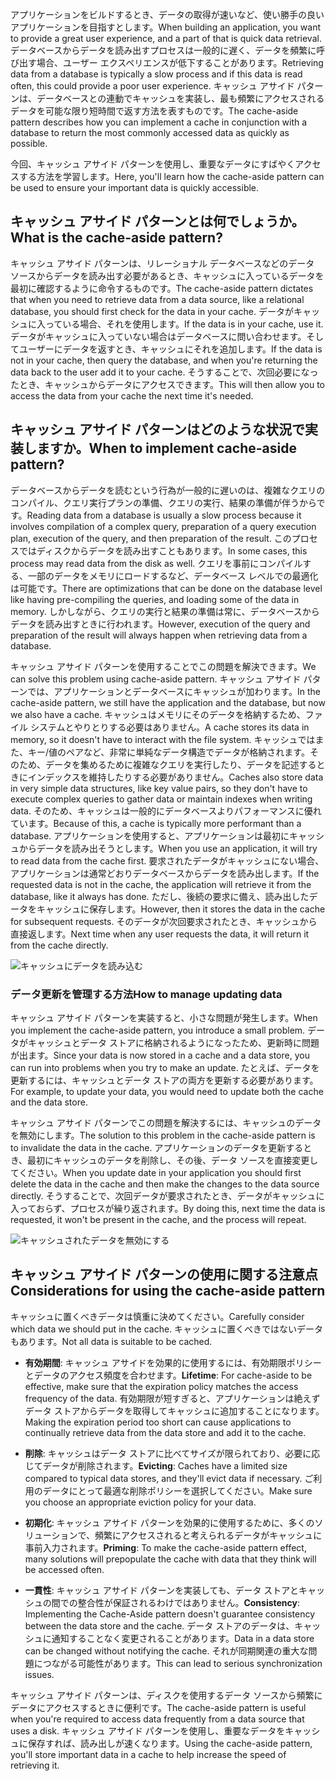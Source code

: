 <span data-ttu-id="7e870-101">アプリケーションをビルドするとき、データの取得が速いなど、使い勝手の良いアプリケーションを目指すとします。</span><span class="sxs-lookup"><span data-stu-id="7e870-101">When building an application, you want to provide a great user experience, and a part of that is quick data retrieval.</span></span> <span data-ttu-id="7e870-102">データベースからデータを読み出すプロセスは一般的に遅く、データを頻繁に呼び出す場合、ユーザー エクスペリエンスが低下することがあります。</span><span class="sxs-lookup"><span data-stu-id="7e870-102">Retrieving data from a database is typically a slow process and if this data is read often, this could provide a poor user experience.</span></span> <span data-ttu-id="7e870-103">キャッシュ アサイド パターンは、データベースとの連動でキャッシュを実装し、最も頻繁にアクセスされるデータを可能な限り短時間で返す方法を表すものです。</span><span class="sxs-lookup"><span data-stu-id="7e870-103">The cache-aside pattern describes how you can implement a cache in conjunction with a database to return the most commonly accessed data as quickly as possible.</span></span>

<span data-ttu-id="7e870-104">今回、キャッシュ アサイド パターンを使用し、重要なデータにすばやくアクセスする方法を学習します。</span><span class="sxs-lookup"><span data-stu-id="7e870-104">Here, you'll learn how the cache-aside pattern can be used to ensure your important data is quickly accessible.</span></span>

## <a name="what-is-the-cache-aside-pattern"></a><span data-ttu-id="7e870-105">キャッシュ アサイド パターンとは何でしょうか。</span><span class="sxs-lookup"><span data-stu-id="7e870-105">What is the cache-aside pattern?</span></span>

<span data-ttu-id="7e870-106">キャッシュ アサイド パターンは、リレーショナル データベースなどのデータ ソースからデータを読み出す必要があるとき、キャッシュに入っているデータを最初に確認するように命令するものです。</span><span class="sxs-lookup"><span data-stu-id="7e870-106">The cache-aside pattern dictates that when you need to retrieve data from a data source, like a relational database, you should first check for the data in your cache.</span></span> <span data-ttu-id="7e870-107">データがキャッシュに入っている場合、それを使用します。</span><span class="sxs-lookup"><span data-stu-id="7e870-107">If the data is in your cache, use it.</span></span> <span data-ttu-id="7e870-108">データがキャッシュに入っていない場合はデータベースに問い合わせます。そしてユーザーにデータを返すとき、キャッシュにそれを追加します。</span><span class="sxs-lookup"><span data-stu-id="7e870-108">If the data is not in your cache, then query the database, and when you're returning the data back to the user add it to your cache.</span></span> <span data-ttu-id="7e870-109">そうすることで、次回必要になったとき、キャッシュからデータにアクセスできます。</span><span class="sxs-lookup"><span data-stu-id="7e870-109">This will then allow you to access the data from your cache the next time it's needed.</span></span>

## <a name="when-to-implement-cache-aside-pattern"></a><span data-ttu-id="7e870-110">キャッシュ アサイド パターンはどのような状況で実装しますか。</span><span class="sxs-lookup"><span data-stu-id="7e870-110">When to implement cache-aside pattern?</span></span>

<span data-ttu-id="7e870-111">データベースからデータを読むという行為が一般的に遅いのは、複雑なクエリのコンパイル、クエリ実行プランの準備、クエリの実行、結果の準備が伴うからです。</span><span class="sxs-lookup"><span data-stu-id="7e870-111">Reading data from a database is usually a slow process because it involves compilation of a complex query, preparation of a query execution plan, execution of the query, and then preparation of the result.</span></span> <span data-ttu-id="7e870-112">このプロセスではディスクからデータを読み出すこともあります。</span><span class="sxs-lookup"><span data-stu-id="7e870-112">In some cases, this process may read data from the disk as well.</span></span> <span data-ttu-id="7e870-113">クエリを事前にコンパイルする、一部のデータをメモリにロードするなど、データベース レベルでの最適化は可能です。</span><span class="sxs-lookup"><span data-stu-id="7e870-113">There are optimizations that can be done on the database level like having pre-compiling the queries, and loading some of the data in memory.</span></span> <span data-ttu-id="7e870-114">しかしながら、クエリの実行と結果の準備は常に、データベースからデータを読み出すときに行われます。</span><span class="sxs-lookup"><span data-stu-id="7e870-114">However, execution of the query and preparation of the result will always happen when retrieving data from a database.</span></span>

<span data-ttu-id="7e870-115">キャッシュ アサイド パターンを使用することでこの問題を解決できます。</span><span class="sxs-lookup"><span data-stu-id="7e870-115">We can solve this problem using cache-aside pattern.</span></span> <span data-ttu-id="7e870-116">キャッシュ アサイド パターンでは、アプリケーションとデータベースにキャッシュが加わります。</span><span class="sxs-lookup"><span data-stu-id="7e870-116">In the cache-aside pattern, we still have the application and the database, but now we also have a cache.</span></span> <span data-ttu-id="7e870-117">キャッシュはメモリにそのデータを格納するため、ファイル システムとやりとりする必要はありません。</span><span class="sxs-lookup"><span data-stu-id="7e870-117">A cache stores its data in memory, so it doesn't have to interact with the file system.</span></span> <span data-ttu-id="7e870-118">キャッシュではまた、キー/値のペアなど、非常に単純なデータ構造でデータが格納されます。そのため、データを集めるために複雑なクエリを実行したり、データを記述するときにインデックスを維持したりする必要がありません。</span><span class="sxs-lookup"><span data-stu-id="7e870-118">Caches also store data in very simple data structures, like key value pairs, so they don't have to execute complex queries to gather data or maintain indexes when writing data.</span></span> <span data-ttu-id="7e870-119">そのため、キャッシュは一般的にデータベースよりパフォーマンスに優れています。</span><span class="sxs-lookup"><span data-stu-id="7e870-119">Because of this, a cache is typically more performant than a database.</span></span> <span data-ttu-id="7e870-120">アプリケーションを使用すると、アプリケーションは最初にキャッシュからデータを読み出そうとします。</span><span class="sxs-lookup"><span data-stu-id="7e870-120">When you use an application, it will try to read data from the cache first.</span></span> <span data-ttu-id="7e870-121">要求されたデータがキャッシュにない場合、アプリケーションは通常どおりデータベースからデータを読み出します。</span><span class="sxs-lookup"><span data-stu-id="7e870-121">If the requested data is not in the cache, the application will retrieve it from the database, like it always has done.</span></span> <span data-ttu-id="7e870-122">ただし、後続の要求に備え、読み出したデータをキャッシュに保存します。</span><span class="sxs-lookup"><span data-stu-id="7e870-122">However, then it stores the data in the cache for subsequent requests.</span></span> <span data-ttu-id="7e870-123">そのデータが次回要求されたとき、キャッシュから直接返します。</span><span class="sxs-lookup"><span data-stu-id="7e870-123">Next time when any user requests the data, it will return it from the cache directly.</span></span>

![キャッシュにデータを読み込む](../media-draft/cache-aside-set-cache.png)

### <a name="how-to-manage-updating-data"></a><span data-ttu-id="7e870-125">データ更新を管理する方法</span><span class="sxs-lookup"><span data-stu-id="7e870-125">How to manage updating data</span></span>

<span data-ttu-id="7e870-126">キャッシュ アサイド パターンを実装すると、小さな問題が発生します。</span><span class="sxs-lookup"><span data-stu-id="7e870-126">When you implement the cache-aside pattern, you introduce a small problem.</span></span> <span data-ttu-id="7e870-127">データがキャッシュとデータ ストアに格納されるようになったため、更新時に問題が出ます。</span><span class="sxs-lookup"><span data-stu-id="7e870-127">Since your data is now stored in a cache and a data store, you can run into problems when you try to make an update.</span></span> <span data-ttu-id="7e870-128">たとえば、データを更新するには、キャッシュとデータ ストアの両方を更新する必要があります。</span><span class="sxs-lookup"><span data-stu-id="7e870-128">For example, to update your data, you would need to update both the cache and the data store.</span></span>

<span data-ttu-id="7e870-129">キャッシュ アサイド パターンでこの問題を解決するには、キャッシュのデータを無効にします。</span><span class="sxs-lookup"><span data-stu-id="7e870-129">The solution to this problem in the cache-aside pattern is to invalidate the data in the cache.</span></span> <span data-ttu-id="7e870-130">アプリケーションのデータを更新するとき、最初にキャッシュのデータを削除し、その後、データ ソースを直接変更してください。</span><span class="sxs-lookup"><span data-stu-id="7e870-130">When you update date in your application you should first delete the data in the cache and then make the changes to the data source directly.</span></span> <span data-ttu-id="7e870-131">そうすることで、次回データが要求されたとき、データがキャッシュに入っておらず、プロセスが繰り返されます。</span><span class="sxs-lookup"><span data-stu-id="7e870-131">By doing this, next time the data is requested, it won't be present in the cache, and the process will repeat.</span></span> 

![キャッシュされたデータを無効にする](../media-draft/cache-aside-invalidate.png)

## <a name="considerations-for-using-the-cache-aside-pattern"></a><span data-ttu-id="7e870-133">キャッシュ アサイド パターンの使用に関する注意点</span><span class="sxs-lookup"><span data-stu-id="7e870-133">Considerations for using the cache-aside pattern</span></span>

<span data-ttu-id="7e870-134">キャッシュに置くべきデータは慎重に決めてください。</span><span class="sxs-lookup"><span data-stu-id="7e870-134">Carefully consider which data we should put in the cache.</span></span> <span data-ttu-id="7e870-135">キャッシュに置くべきではないデータもあります。</span><span class="sxs-lookup"><span data-stu-id="7e870-135">Not all data is suitable to be cached.</span></span>

- <span data-ttu-id="7e870-136">**有効期間**: キャッシュ アサイドを効果的に使用するには、有効期限ポリシーとデータのアクセス頻度を合わせます。</span><span class="sxs-lookup"><span data-stu-id="7e870-136">**Lifetime**: For cache-aside to be effective, make sure that the expiration policy matches the access frequency of the data.</span></span> <span data-ttu-id="7e870-137">有効期限が短すぎると、アプリケーションは絶えずデータ ストアからデータを取得してキャッシュに追加することになります。</span><span class="sxs-lookup"><span data-stu-id="7e870-137">Making the expiration period too short can cause applications to continually retrieve data from the data store and add it to the cache.</span></span>

- <span data-ttu-id="7e870-138">**削除**: キャッシュはデータ ストアに比べてサイズが限られており、必要に応じてデータが削除されます。</span><span class="sxs-lookup"><span data-stu-id="7e870-138">**Evicting**: Caches have a limited size compared to typical data stores, and they'll evict data if necessary.</span></span> <span data-ttu-id="7e870-139">ご利用のデータにとって最適な削除ポリシーを選択してください。</span><span class="sxs-lookup"><span data-stu-id="7e870-139">Make sure you choose an appropriate eviction policy for your data.</span></span>

- <span data-ttu-id="7e870-140">**初期化**: キャッシュ アサイド パターンを効果的に使用するために、多くのソリューションで、頻繁にアクセスされると考えられるデータがキャッシュに事前入力されます。</span><span class="sxs-lookup"><span data-stu-id="7e870-140">**Priming**: To make the cache-aside pattern effect, many solutions will prepopulate the cache with data that they think will be accessed often.</span></span>

- <span data-ttu-id="7e870-141">**一貫性**: キャッシュ アサイド パターンを実装しても、データ ストアとキャッシュの間での整合性が保証されるわけではありません。</span><span class="sxs-lookup"><span data-stu-id="7e870-141">**Consistency**: Implementing the Cache-Aside pattern doesn't guarantee consistency between the data store and the cache.</span></span> <span data-ttu-id="7e870-142">データ ストアのデータは、キャッシュに通知することなく変更されることがあります。</span><span class="sxs-lookup"><span data-stu-id="7e870-142">Data in a data store can be changed without notifying the cache.</span></span> <span data-ttu-id="7e870-143">それが同期関連の重大な問題につながる可能性があります。</span><span class="sxs-lookup"><span data-stu-id="7e870-143">This can lead to serious synchronization issues.</span></span>

<span data-ttu-id="7e870-144">キャッシュ アサイド パターンは、ディスクを使用するデータ ソースから頻繁にデータにアクセスするときに便利です。</span><span class="sxs-lookup"><span data-stu-id="7e870-144">The cache-aside pattern is useful when you're required to access data frequently from a data source that uses a disk.</span></span> <span data-ttu-id="7e870-145">キャッシュ アサイド パターンを使用し、重要なデータをキャッシュに保存すれば、読み出しが速くなります。</span><span class="sxs-lookup"><span data-stu-id="7e870-145">Using the cache-aside pattern, you'll store important data in a cache to help increase the speed of retrieving it.</span></span> 